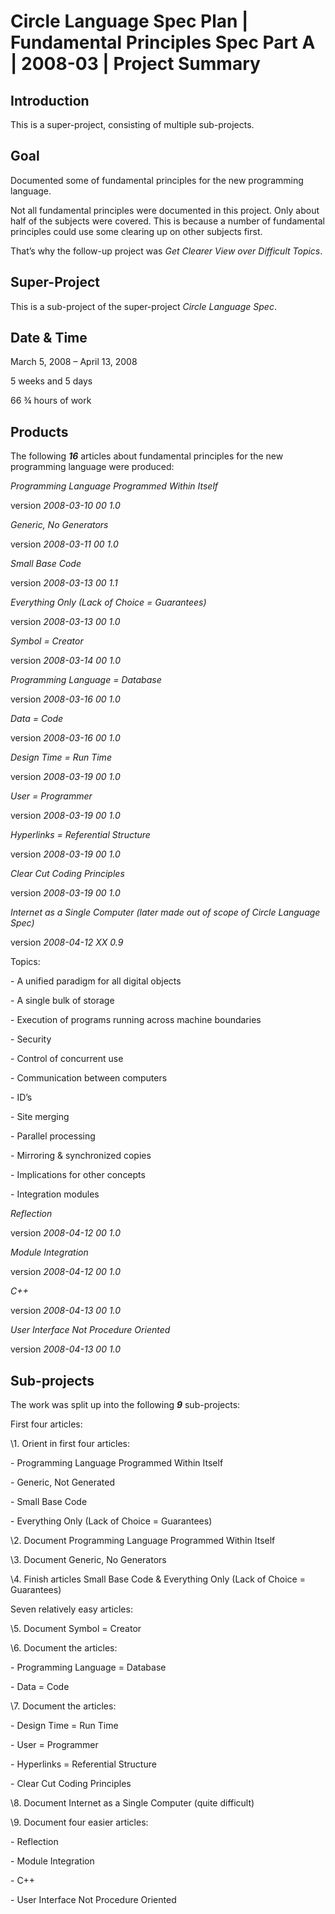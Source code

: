 ﻿Circle Language Spec Plan | Fundamental Principles Spec Part A | 2008-03 | Project Summary
==========================================================================================


Introduction
------------

This is a super-project, consisting of multiple sub-projects.


Goal
----

Documented some of fundamental principles for the new programming language.

Not all fundamental principles were documented in this project. Only about half of the subjects were covered. This is because a number of fundamental principles could use some clearing up on other subjects first.

That’s why the follow-up project was *Get Clearer View over Difficult Topics*.


Super-Project
-------------

This is a sub-project of the super-project *Circle Language Spec*.


Date & Time
-----------

March 5, 2008 – April 13, 2008

5 weeks and 5 days

66 ¾ hours of work


Products
--------

The following __*16*__ articles about fundamental principles for the new programming language were produced:

*Programming Language Programmed Within Itself* 

version  *2008-03-10 00  1.0*

*Generic, No Generators*

version  *2008-03-11 00  1.0*

*Small Base Code*

version  *2008-03-13 00  1.1* 

*Everything Only (Lack of Choice = Guarantees)*

version  *2008-03-13 00  1.0*

*Symbol = Creator*

version  *2008-03-14 00  1.0*

*Programming Language = Database*

version  *2008-03-16 00  1.0*

*Data = Code*

version  *2008-03-16 00  1.0*

*Design Time = Run Time*

version  *2008-03-19 00  1.0*

*User = Programmer*

version  *2008-03-19 00  1.0*

*Hyperlinks = Referential Structure*

version  *2008-03-19 00  1.0*

*Clear Cut Coding Principles*

version  *2008-03-19 00  1.0*

*Internet as a Single Computer (later made out of scope of Circle Language Spec)*

version  *2008-04-12 XX  0.9*

Topics:

\- A unified paradigm for all digital objects

\- A single bulk of storage

\- Execution of programs running across machine boundaries

\- Security

\- Control of concurrent use

\- Communication between computers

\- ID’s

\- Site merging

\- Parallel processing

\- Mirroring & synchronized copies

\- Implications for other concepts

\- Integration modules

*Reflection*

version  *2008-04-12 00  1.0* 

*Module Integration*

version  *2008-04-12 00  1.0* 

*C++*

version  *2008-04-13 00  1.0*  

*User Interface Not Procedure Oriented*

version  *2008-04-13 00  1.0* 


Sub-projects
------------

The work was split up into the following __*9*__ sub-projects:

First four articles:

\1. Orient in first four articles:

\- Programming Language Programmed Within Itself

\- Generic, Not Generated

\- Small Base Code

\- Everything Only (Lack of Choice = Guarantees)

\2. Document Programming Language Programmed Within Itself

\3. Document Generic, No Generators

\4. Finish articles Small Base Code & Everything Only (Lack of Choice = Guarantees)

Seven relatively easy articles:

\5. Document Symbol = Creator

\6. Document the articles:

\- Programming Language = Database

\- Data = Code

\7. Document the articles:

\- Design Time = Run Time

\- User = Programmer

\- Hyperlinks = Referential Structure

\- Clear Cut Coding Principles

\8. Document Internet as a Single Computer (quite difficult)

\9. Document four easier articles:

\- Reflection

\- Module Integration

\- C++

\- User Interface Not Procedure Oriented

